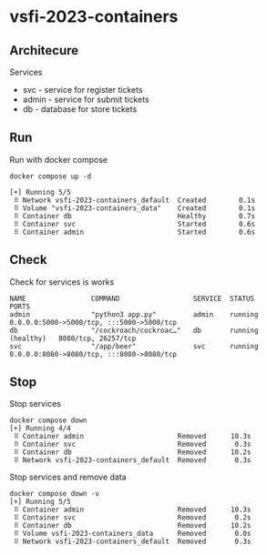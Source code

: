 # vsfi-2023-containers
## Architecure
Services
* svc - service for register tickets
* admin - service for submit tickets
* db - database for store tickets

## Run 
Run with docker compose
```
docker compose up -d 

[+] Running 5/5
 ⠿ Network vsfi-2023-containers_default  Created        0.1s
 ⠿ Volume "vsfi-2023-containers_data"    Created        0.1s
 ⠿ Container db                          Healthy        0.7s
 ⠿ Container svc                         Started        0.6s
 ⠿ Container admin                       Started        0.6s
```

## Check
Check for services is works
```
NAME                COMMAND                  SERVICE  STATUS              PORTS
admin               "python3 app.py"         admin    running             0.0.0.0:5000->5000/tcp, :::5000->5000/tcp
db                  "/cockroach/cockroac…"   db       running (healthy)   8080/tcp, 26257/tcp
svc                 "/app/beer"              svc      running             0.0.0.0:8080->8080/tcp, :::8080->8080/tcp
```

## Stop
Stop services
```
docker compose down
[+] Running 4/4
 ⠿ Container admin                       Removed      10.3s
 ⠿ Container svc                         Removed       0.3s
 ⠿ Container db                          Removed      10.2s
 ⠿ Network vsfi-2023-containers_default  Removed       0.3s
```

Stop services and remove data
```
docker compose down -v
[+] Running 5/5
 ⠿ Container admin                       Removed      10.3s
 ⠿ Container svc                         Removed       0.2s
 ⠿ Container db                          Removed      10.2s
 ⠿ Volume vsfi-2023-containers_data      Removed       0.0s
 ⠿ Network vsfi-2023-containers_default  Removed       0.3s
```